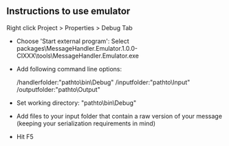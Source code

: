 ﻿Instructions to use emulator
-----------------------------

Right click Project > Properties > Debug Tab

* Choose 'Start external program': Select packages\MessageHandler.Emulator.1.0.0-CIXXX\tools\MessageHandler.Emulator.exe
* Add following command line options:

	/handlerfolder:"pathto\bin\Debug" 
	/inputfolder:"pathto\Input" 
	/outputfolder:"pathto\Output"

* Set working directory: "pathto\bin\Debug"
* Add files to your input folder that contain a raw version of your message (keeping your serialization requirements in mind)
* Hit F5